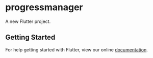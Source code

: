 # progressmanager

A new Flutter project.

## Getting Started

For help getting started with Flutter, view our online
[documentation](https://flutter.io/).
